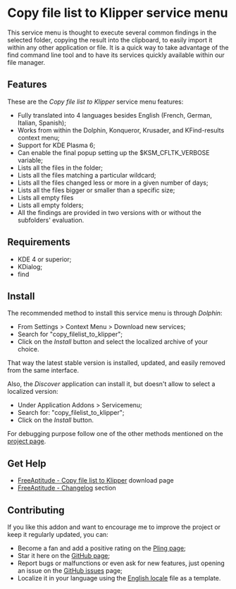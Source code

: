 # Copy file list to Klipper service menu

This service menu is thought to execute several common findings in the selected
folder, copying the result into the clipboard, to easily import it within any
other application or file.
It is a quick way to take advantage of the find command line tool and to have its
services quickly available within our file manager.

## Features

These are the *Copy file list to Klipper* service menu features:
- Fully translated into 4 languages besides English
  (French, German, Italian, Spanish);
- Works from within the Dolphin, Konqueror, Krusader, and KFind-results context menu;
- Support for KDE Plasma 6;
- Can enable the final popup setting up the $KSM_CFLTK_VERBOSE variable;
- Lists all the files in the folder;
- Lists all the files matching a particular wildcard;
- Lists all the files changed less or more in a given number of days;
- Lists all the files bigger or smaller than a specific size;
- Lists all empty files
- Lists all empty folders;
- All the findings are provided in two versions with or without the subfolders' evaluation.

## Requirements

- KDE 4 or superior;
- KDialog;
- find

## Install

The recommended method to install this service menu is through *Dolphin*:
- From Settings > Context Menu > Download new services;
- Search for "copy_filelist_to_klipper";
- Click on the *Install* button and select the localized archive of your choice.

That way the latest stable version is installed, updated, and easily removed from the same interface.

Also, the *Discover* application can install it, but doesn't allow to select a localized version:
- Under Application Addons > Servicemenu;
- Search for: "copy_filelist_to_klipper";
- Click on the *Install* button.

For debugging purpose follow one of the other methods mentioned on the [project page][installation].

## Get Help

- [FreeAptitude - Copy file list to Klipper][download] download page
- [FreeAptitude - Changelog][changelog] section

## Contributing

If you like this addon and want to encourage me to improve the project or keep it
regularly updated, you can:
- Become a fan and add a positive rating on the [Pling page][pling];
- Star it here on the [GitHub page][github];
- Report bugs or malfunctions or even ask for new features, just opening an issue
  on the [GitHub issues][issues] page;
- Localize it in your language using the [English locale][locale] file as a template.

[download]: https://freeaptitude.altervista.org/downloads/copy-filelist-to-klipper.html "Copy file list to Klipper download page on FreeAptitude"
[changelog]: https://freeaptitude.altervista.org/downloads/copy-filelist-to-klipper.html#changelog "Copy file list to Klipper changelog on FreeAptitude"
[installation]: https://freeaptitude.altervista.org/downloads/copy-filelist-to-klipper.html#installation "Copy file list to Klipper installation on FreeAptitude"
[pling]: https://pling.com/p/1807034/ "Copy file list to Klipper page on Pling"
[github]: https://github.com/fabiomux/kde-servicemenus "KDE ServiceMenus page on GitHub"
[issues]: https://github.com/fabiomux/kde-servicemenus/issues "KDE ServiceMenus issues page on GitHub"
[locale]: https://github.com/fabiomux/kde-servicemenus/blob/main/copy_filelist_to_klipper/locale/en.yaml "English localization file to use as template"
[contributing]: https://github.com/fabiomux/kde-servicemenus#contributing "How to contribute to the Copy file list to Klipper project"
[§]: # "Generated by servicemenu_generator"
